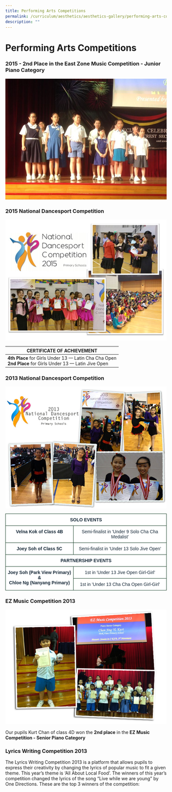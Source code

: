 ```yaml
---
title: Performing Arts Competitions
permalink: /curriculum/aesthetics/aesthetics-gallery/performing-arts-competitions/
description: ""
---
```

# **Performing Arts Competitions**

### 2015 - 2nd Place in the East Zone Music Competition - Junior Piano Category

![](/images/East%20Zone%20Music%20Competition%20-%20Junior%20Piano%20Category%20-%202nd%20Place.jpg)

### 2015 National Dancesport Competition

![](/images/National%20Dancesports%202015%20Collage.jpg)

| **CERTIFICATE OF ACHIEVEMENT** 	|
|---	|
| **4th Place** for Girls Under 13 — Latin Cha Cha Open<br>**2nd Place** for Girls Under 13 — Latin Jive Open 	|


### 2013 National Dancesport Competition

![](/images/Dance.jpg)

<table style="border-collapse:collapse;border-spacing:0" class="tg"><thead><tr><th style="background-color:#FFF;border-color:#002d13;border-style:solid;border-width:1px;color:#162837;font-family:Arial, sans-serif;font-size:14px;font-weight:bold;overflow:hidden;padding:10px 5px;text-align:center;vertical-align:top;word-break:normal" colspan="2">SOLO EVENTS</th></tr></thead><tbody><tr><td style="background-color:#FFF;border-color:#002d13;border-style:solid;border-width:1px;color:#162837;font-family:Arial, sans-serif;font-size:14px;font-weight:bold;overflow:hidden;padding:10px 5px;text-align:center;vertical-align:top;word-break:normal">Velna Kok of Class 4B</td><td style="background-color:#FFF;border-color:#002d13;border-style:solid;border-width:1px;color:#162837;font-family:Arial, sans-serif;font-size:14px;overflow:hidden;padding:10px 5px;text-align:center;vertical-align:middle;word-break:normal">Semi-finalist in 'Under 9 Solo Cha Cha Medalist'</td></tr><tr><td style="background-color:#FFF;border-color:#002d13;border-style:solid;border-width:1px;color:#162837;font-family:Arial, sans-serif;font-size:14px;font-weight:bold;overflow:hidden;padding:10px 5px;text-align:center;vertical-align:top;word-break:normal">Joey Soh of Class 5C</td><td style="background-color:#FFF;border-color:#002d13;border-style:solid;border-width:1px;color:#162837;font-family:Arial, sans-serif;font-size:14px;overflow:hidden;padding:10px 5px;text-align:center;vertical-align:middle;word-break:normal">Semi-finalist in 'Under 13 Solo Jive Open'</td></tr><tr><td style="background-color:#FFF;border-color:#002d13;border-style:solid;border-width:1px;color:#162837;font-family:Arial, sans-serif;font-size:14px;font-weight:bold;overflow:hidden;padding:10px 5px;text-align:center;vertical-align:top;word-break:normal" colspan="2">PARTNERSHIP EVENTS</td></tr><tr><td style="background-color:#FFF;border-color:#002d13;border-style:solid;border-width:1px;color:#162837;font-family:Arial, sans-serif;font-size:14px;font-weight:bold;overflow:hidden;padding:10px 5px;text-align:center;vertical-align:top;word-break:normal" rowspan="2">Joey Soh (Park View Primary) &amp;<br>Chloe Ng (Nanyang Primary)</td><td style="background-color:#FFF;border-color:#002d13;border-style:solid;border-width:1px;color:#162837;font-family:Arial, sans-serif;font-size:14px;overflow:hidden;padding:10px 5px;text-align:center;vertical-align:middle;word-break:normal">1st in 'Under 13 Jive Open Girl-Girl'</td></tr><tr><td style="background-color:#FFF;border-color:#002d13;border-style:solid;border-width:1px;color:#162837;font-family:Arial, sans-serif;font-size:14px;overflow:hidden;padding:10px 5px;text-align:center;vertical-align:middle;word-break:normal">1st in 'Under 13 Cha Cha Open Girl-Girl'</td></tr></tbody></table>










### EZ Music Competition 2013

![](/images/kurt.jpg)

Our pupils Kurt Chan of class 4D won the **2nd place** in the **EZ Music Competition - Senior Piano Category**

### Lyrics Writing Competition 2013

The Lyrics Writing Competition 2013 is a platform that allows pupils to express their creativity by changing the lyrics of popular music to fit a given theme. This year’s theme is ‘All About Local Food’. The winners of this year’s competition changed the lyrics of the song “Live while we are young” by One Directions. These are the top 3 winners of the competition:

